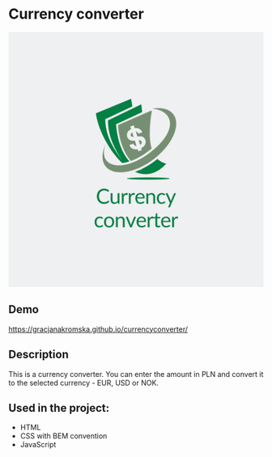 # Currency converter

![OpenGraph](https://github.com/GracjanaKromska/currencyconverter/blob/main/images/share.png?raw=true)

## Demo

https://gracjanakromska.github.io/currencyconverter/

## Description

This is a currency converter. You can enter the amount in PLN and convert it to the selected currency - EUR, USD or NOK. 

## Used in the project:
- HTML
- CSS with BEM convention
- JavaScript
